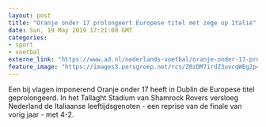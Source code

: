 ```yaml
---
layout: post
title: "Oranje onder 17 prolongeert Europese titel met zege op Italië"
date: Sun, 19 May 2019 17:21:00 GMT
categories: 
- sport 
- voetbal 
externe_link: "https://www.ad.nl/nederlands-voetbal/oranje-onder-17-prolongeert-europese-titel-met-zege-op-italie~ac533699/"
feature_image: "https://images3.persgroep.net/rcs/Z0zDM7irdZ3uvcqWEg2p4IvOXvA/diocontent/148770221/_fitwidth/400/?appId=21791a8992982cd8da851550a453bd7f&quality=0.7"
---
```


Een bij vlagen imponerend Oranje onder 17 heeft in Dublin de Europese titel geprolongeerd. In het Tallaght Stadium van Shamrock Rovers versloeg Nederland de Italiaanse leeftijdsgenoten - een reprise van de finale van vorig jaar - met 4-2.
